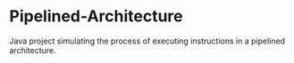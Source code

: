 # Pipelined-Architecture
Java project simulating the process of executing instructions in a pipelined architecture.
